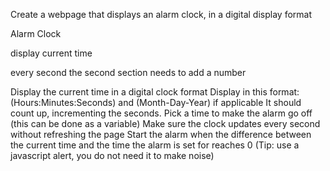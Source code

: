 Create a webpage that displays an alarm clock, in a digital display format

Alarm Clock

display current time

every second the second section needs to add a number



Display the current time in a digital clock format
Display in this format: (Hours:Minutes:Seconds) and (Month-Day-Year) if applicable 
It should count up, incrementing the seconds.
Pick a time to make the alarm go off (this can be done as a variable)
Make sure the clock updates every second without refreshing the page
Start the alarm when the difference between the current time and the time the alarm is set for reaches 0 (Tip: use a javascript alert, you do not need it to make noise)
